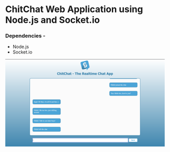 # ChitChat Web Application using Node.js and Socket.io

### Dependencies -
- Node.js
- Socket.io

![ChitChat](Chit-Chat.png)


